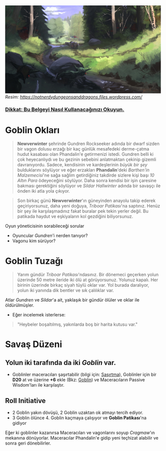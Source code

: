 ![Goblin Okları](docs/Resimler/goblinarrows.jpg) *Resim: https://notnerdydungeonsanddragons.files.wordpress.com/*

### [Dikkat: Bu Belgeyi Nasıl Kullanacağınızı Okuyun.](NasilKullanilir.md)
# Goblin Okları
>**Newverwinter** şehrinde Gundren Rockseeker adında bir dwarf sizden bir vagon dolusu erzağı bir kaç günlük mesafedeki derme-çatma hudut kasabası olan Phandalin'e getirmenizi istedi. Gundren belli ki çok heyecanlıydı ve bu gezinin sebebini anlatmaktan çekinip gizemli davranıyordu. Sadece, kendisinin ve kardeşlerinin *büyük bir şey* bulduklarını söylüyor ve eğer erzakları **Phandalin**'deki *Barthen'in Malzemecisi*'ne sağa sağlim getirdiğiniz takdirde sizlere kişi başı *10 Altın Para* ödeyeceğini söylüyor. Daha sonra kendisi bir işin çaresine bakması gerektiğini söylüyor ve *Sildar Hallwinter* adında bir savaşçı ile önden iki atla yola çıkıyor.

>Son birkaç günü **Newverwinter**'ın güneyinden anayolu takip ederek geçiriyorsunuz, daha yeni doğuya, *Triboar Patikası*'na saptınız. Henüz bir şey ile karşılaşmadınız fakat buralar pek tekin yerler değil. Bu patikada haydut ve eşkiyaların kol gezdiğini biliyorsunuz.


 Oyun yöneticisinin sorabileceği sorular
 * Oyuncular *Gundren*'i nerden tanıyor?
 * Vagonu kim sürüyor?

# Goblin Tuzağı
>Yarım gündür *Triboar Patikası*'ndasınız. Bir dönemeci geçerken yolun üzerinde 50 metre ileride iki ölü at görüyorsunuz. Yolunuz kapalı. Her birinin üzerinde birkaç siyah tüylü oklar var. Yol burada daralıyor, yolun iki yanında dik bentler ve sık çalılıklar var.


 Atlar *Gundren* ve *Sildar*'a ait, yaklaşık bir gündür ölüler ve oklar ile öldürülmüşler.
 * Eğer incelemek isterlerse:
>    "Heybeler boşaltılmış, yakınlarda boş bir harita kutusu var."

 # Savaş Düzeni
  ## Yolun iki tarafında da iki *Goblin* var.
  * Goblinler maceracıları şaşırtabilir (bilgi için: [Şaşırtma](NasilKullanilir.md)), Goblinler için bir **D20** at ve üzerine **+6** ekle (Bkz: [Goblin](Canavarlar.md)) ve Maceracıların Passive Wisdom'ları ile karşılaştır.

  ## Roll Initiative
  * 2 Goblin yakın dövüşü, 2 Goblin uzaktan ok atmayı tercih ediyor.
  * 3 Goblin ölünce 4. Goblin kaçmaya çalışıyor ve **Goblin Patikası**'na gidiyor

  Eğer ki goblinler kazanırsa Maceracıları ve vagonlarını soyup *Cragmaw*'ın mekanına dönüyorlar. Maceracılar Phandalin'e gidip yeni teçhizat alabilir ve sonra geri dönebilirler.
